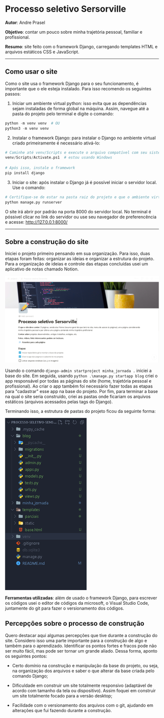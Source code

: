 # Processo seletivo Sersorville
**Autor**: Andre Prasel

**Objetivo**: contar um pouco sobre minha trajetória pessoal, familiar
e profissional.

**Resumo**: site feito com o framework Django, carregando templates HTML e arquivos
estáticos CSS e JavaScript.

---

## Como usar o site
Como o site usa o framework Django para o seu funcionamento, é importante
que o ele esteja instalado. Para isso recomendo os seguintes passos:

1. Iniciar um ambiente virtual python: isso evita que as dependências
sejam instaladas de forma global na máquina. Assim, navegue até a pasta do projeto
pelo terminal e digite o comando:

```python
python -m venv venv  # OU
python3 -m venv venv 
```

2. Instalar o framework Django: para instalar o Django no ambiente virtual 
criado primeiramente é necessário ativá-lo:

```python
# Caminhe até venv/Scripts e execute o arquivo compatível com seu sistema operacional
venv/Scripts/Activate.ps1  # estou usando Windows

# Após isso, instale o framework
pip install django
```

3. Iniciar o site: após instalar o Django já é possível iniciar o servidor local.
Use o comando:

```python
# Certifique-se de estar na pasta raiz do projeto e que o ambiente virtual esteja ativado
python manage.py runserver
```

O site irá abrir por padrão na porta 8000 do servidor local. No terminal é póssivel
clicar no link do servidor ou use seu navegador de preferencência 
e acesse: http://127.0.0.1:8000/

---
## Sobre a construção do site

Iniciei o projeto primeiro pensando em sua organização. Para isso, duas etapas foram feitas:
organizar as ideias e organizar a estrutura do projeto. Para a organização de ideias 
e controle das etapas concluídas usei um aplicativo de notas chamado Notion.

![Notion do Projeto](https://raw.githubusercontent.com/andreprs/processo-seletivo/main/images/notion_do_projeto.png)

Usando o comando `django-admin startproject minha_jornada .` iniciei
a base do site. Em seguida, usando `python .\manage.py startapp blog` criei o app 
responsável por todas as páginas do site (home, trajetória pessoal e profissional).
Ao criar o app também foi necessário fazer todas as etapas para "cadastrar" esse app na base do projeto.
Por fim, para terminar a base na qual o site seria construído, 
criei as pastas onde ficariam os arquivos estáticos (arquivos acessados 
pelas tags do Django). 

Terminando isso, a estrutura de pastas do projeto ficou da seguinte forma:

![Estrutura do Projeto](https://raw.githubusercontent.com/andreprs/processo-seletivo/main/images/estrutura_do_projeto.png)


**Ferramentas utilizadas**: além de usado o framework Django, para escrever os códigos usei o editor de códigos
da microsoft, o Visual Studio Code, juntamente do git para fazer o versionamento dos códigos. 

## Percepções sobre o processo de construção

Quero destacar aqui algumas percepções que tive durante a construção do site. Considero isso uma parte importante para a construção de algo e também
para o aprendizado. Identificar os pontos fortes e fracos pode não ser muito fácil, 
mas pode ser tornar um grande aliado. Dessa forma, aponto os seguintes pontos:

* Certo domínio na construção e manipulação da base do projeto, ou seja, 
na organização dos arquivos e saber o que alterar da base 
criada pelo comando Django;

* Dificuldade em construir um site totalmente responsivo (adaptável de acordo com 
tamanho da tela ou dispositivo). Assim foquei em construir um site totalmente focado para a versão 
desktop;

* Facilidade com o versionamento dos arquivos com o git, ajudando em alterações que fui fazendo
durante a construção.

